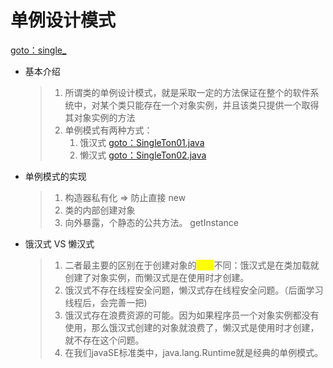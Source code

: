 # 单例设计模式

[goto：single\_](https://gitee.com/jia-yan\_dong/code/tree/master/Java/javacode/chapter10/src/com/hspedu/single\_)

*   基本介绍

    > 1. 所谓类的单例设计模式，就是采取一定的方法保证在整个的软件系统中，对某个类只能存在一个对象实例，并且该类只提供一个取得其对象实例的方法&#x20;
    > 2. 单例模式有两种方式：
    >    1. 饿汉式 [goto：SingleTon01.java](https://gitee.com/jia-yan\_dong/code/blob/master/Java/javacode/chapter10/src/com/hspedu/single\_/SingleTon01.java)
    >    2. 懒汉式 [goto：SingleTon02.java](https://gitee.com/jia-yan\_dong/code/blob/master/Java/javacode/chapter10/src/com/hspedu/single\_/SingleTon02.java)


*   单例模式的实现

    > 1. 构造器私有化 => 防止直接 new&#x20;
    > 2. 类的内部创建对象&#x20;
    > 3. 向外暴露，个静态的公共方法。 getInstance


*   饿汉式 VS 懒汉式

    > 1. 二者最主要的区别在于创建对象的<mark style="color:yellow;">**时机**</mark>不同：饿汉式是在类加载就创建了对象实例，而懒汉式是在使用时才创建。&#x20;
    > 2. 饿汉式不存在线程安全问题，懒汉式存在线程安全问题。（后面学习线程后，会完善一把)&#x20;
    > 3. 饿汉式存在浪费资源的可能。因为如果程序员一个对象实例都没有使用，那么饿汉式创建的对象就浪费了，懒汉式是使用时才创建，就不存在这个问题。&#x20;
    > 4. 在我们javaSE标准类中，java.lang.Runtime就是经典的单例模式。
